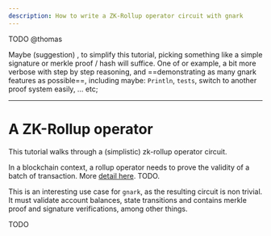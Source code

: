 ```yaml
---
description: How to write a ZK-Rollup operator circuit with gnark
---
```


TODO @thomas 

Maybe (suggestion) , to simplify this tutorial, picking something like a simple signature or merkle proof / hash will suffice. 
One of or example, a bit more verbose with step by step reasoning, and ==demonstrating as many gnark features as possible==, including maybe: `Println`, `tests`, switch to another proof system easily, ... etc; 

---
# A ZK-Rollup operator

This tutorial walks through a (simplistic) zk-rollup operator circuit.

In a blockchain context, a rollup operator needs to prove the validity of a batch of transaction. More [detail here](). TODO.

This is an interesting use case for `gnark`, as the resulting circuit is non trivial. It must validate account balances, state transitions and contains merkle proof and signature verifications, among other things.

TODO 